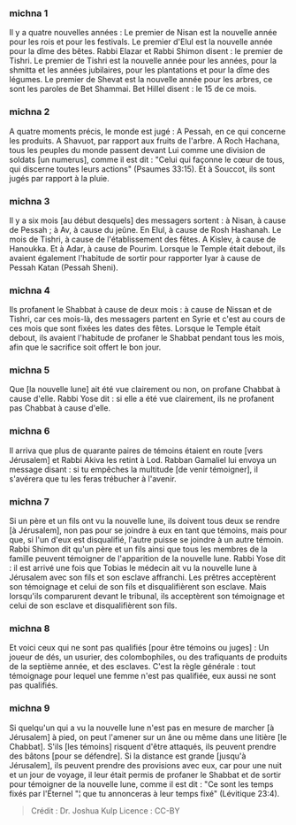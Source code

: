 
### michna 1
Il y a quatre nouvelles années : Le premier de Nisan est la nouvelle année pour les rois et pour les festivals. Le premier d'Elul est la nouvelle année pour la dîme des bêtes. Rabbi Elazar et Rabbi Shimon disent : le premier de Tishri. Le premier de Tishri est la nouvelle année pour les années, pour la shmitta et les années jubilaires, pour les plantations et pour la dîme des légumes. Le premier de Shevat est la nouvelle année pour les arbres, ce sont les paroles de Bet Shammai. Bet Hillel disent : le 15 de ce mois.

### michna 2
A quatre moments précis, le monde est jugé : A Pessah, en ce qui concerne les produits. A Shavuot, par rapport aux fruits de l'arbre. A Roch Hachana, tous les peuples du monde passent devant Lui comme une division de soldats [un numerus], comme il est dit : "Celui qui façonne le cœur de tous, qui discerne toutes leurs actions" (Psaumes 33:15). Et à Souccot, ils sont jugés par rapport à la pluie.

### michna 3
Il y a six mois [au début desquels] des messagers sortent : à Nisan, à cause de Pessah ; à Av, à cause du jeûne. En Elul, à cause de Rosh Hashanah. Le mois de Tishri, à cause de l'établissement des fêtes. A Kislev, à cause de Hanoukka. Et à Adar, à cause de Pourim. Lorsque le Temple était debout, ils avaient également l'habitude de sortir pour rapporter Iyar à cause de Pessah Katan (Pessah Sheni).

### michna 4
Ils profanent le Shabbat à cause de deux mois : à cause de Nissan et de Tishri, car ces mois-là, des messagers partent en Syrie et c'est au cours de ces mois que sont fixées les dates des fêtes. Lorsque le Temple était debout, ils avaient l'habitude de profaner le Shabbat pendant tous les mois, afin que le sacrifice soit offert le bon jour.

### michna 5
Que [la nouvelle lune] ait été vue clairement ou non, on profane Chabbat à cause d'elle. Rabbi Yose dit : si elle a été vue clairement, ils ne profanent pas Chabbat à cause d'elle.

### michna 6
Il arriva que plus de quarante paires de témoins étaient en route [vers Jérusalem] et Rabbi Akiva les retint à Lod. Rabban Gamaliel lui envoya un message disant : si tu empêches la multitude [de venir témoigner], il s'avérera que tu les feras trébucher à l'avenir.

### michna 7
Si un père et un fils ont vu la nouvelle lune, ils doivent tous deux se rendre [à Jérusalem], non pas pour se joindre à eux en tant que témoins, mais pour que, si l'un d'eux est disqualifié, l'autre puisse se joindre à un autre témoin. Rabbi Shimon dit qu'un père et un fils ainsi que tous les membres de la famille peuvent témoigner de l'apparition de la nouvelle lune. Rabbi Yose dit : il est arrivé une fois que Tobias le médecin ait vu la nouvelle lune à Jérusalem avec son fils et son esclave affranchi. Les prêtres acceptèrent son témoignage et celui de son fils et disqualifièrent son esclave. Mais lorsqu'ils comparurent devant le tribunal, ils acceptèrent son témoignage et celui de son esclave et disqualifièrent son fils.

### michna 8
Et voici ceux qui ne sont pas qualifiés [pour être témoins ou juges] : Un joueur de dés, un usurier, des colombophiles, ou des trafiquants de produits de la septième année, et des esclaves. C'est la règle générale : tout témoignage pour lequel une femme n'est pas qualifiée, eux aussi ne sont pas qualifiés.

### michna 9
Si quelqu'un qui a vu la nouvelle lune n'est pas en mesure de marcher [à Jérusalem] à pied, on peut l'amener sur un âne ou même dans une litière [le Chabbat]. S'ils [les témoins] risquent d'être attaqués, ils peuvent prendre des bâtons [pour se défendre]. Si la distance est grande [jusqu'à Jérusalem], ils peuvent prendre des provisions avec eux, car pour une nuit et un jour de voyage, il leur était permis de profaner le Shabbat et de sortir pour témoigner de la nouvelle lune, comme il est dit : "Ce sont les temps fixés par l'Éternel "¦ que tu annonceras à leur temps fixé" (Lévitique 23:4).

>Crédit : Dr. Joshua Kulp
>Licence : CC-BY